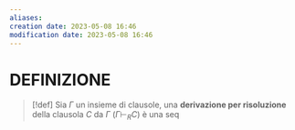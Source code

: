 ```yaml
---
aliases: 
creation date: 2023-05-08 16:46
modification date: 2023-05-08 16:46
---
```


# DEFINIZIONE

> [!def]
> Sia $\Gamma$ un insieme di clausole, una **derivazione per risoluzione** della clausola $C$ da $\Gamma$ ($\Gamma \vdash_{R} C$) è una seq



